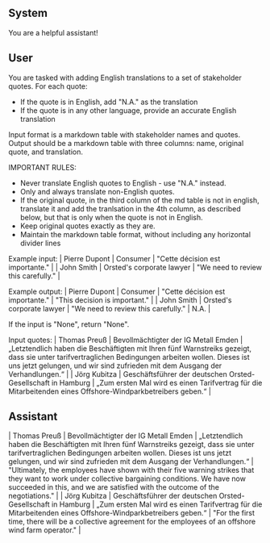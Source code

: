 ## System

You are a helpful assistant!

## User


You are tasked with adding English translations to a set of stakeholder quotes. For each quote:
- If the quote is in English, add "N.A." as the translation
- If the quote is in any other language, provide an accurate English translation

Input format is a markdown table with stakeholder names and quotes.
Output should be a markdown table with three columns: name, original quote, and translation.

IMPORTANT RULES:
- Never translate English quotes to English - use "N.A." instead.
- Only and always translate non-English quotes.
- If the original quote, in the third column of the md table is not in english, translate it and add the tranlsation in the 4th column, as described below, but that is only when the quote is not in English.
- Keep original quotes exactly as they are.
- Maintain the markdown table format, without including any horizontal divider lines

Example input:
| Pierre Dupont | Consumer | "Cette décision est importante." |
| John Smith | Orsted's corporate lawyer | "We need to review this carefully." |

Example output:
| Pierre Dupont | Consumer | "Cette décision est importante." | "This decision is important." |
| John Smith | Orsted's corporate lawyer | "We need to review this carefully." | N.A. |

If the input is "None", return "None".

Input quotes:
| Thomas Preuß | Bevollmächtigter der IG Metall Emden | „Letztendlich haben die Beschäftigten mit Ihren fünf Warnstreiks gezeigt, dass sie unter tarifvertraglichen Bedingungen arbeiten wollen. Dieses ist uns jetzt gelungen, und wir sind zufrieden mit dem Ausgang der Verhandlungen.“ |
| Jörg Kubitza | Geschäftsführer der deutschen Orsted-Gesellschaft in Hamburg | „Zum ersten Mal wird es einen Tarifvertrag für die Mitarbeitenden eines Offshore-Windparkbetreibers geben.“ |
        

## Assistant

| Thomas Preuß | Bevollmächtigter der IG Metall Emden | „Letztendlich haben die Beschäftigten mit Ihren fünf Warnstreiks gezeigt, dass sie unter tarifvertraglichen Bedingungen arbeiten wollen. Dieses ist uns jetzt gelungen, und wir sind zufrieden mit dem Ausgang der Verhandlungen.“ | "Ultimately, the employees have shown with their five warning strikes that they want to work under collective bargaining conditions. We have now succeeded in this, and we are satisfied with the outcome of the negotiations." |
| Jörg Kubitza | Geschäftsführer der deutschen Orsted-Gesellschaft in Hamburg | „Zum ersten Mal wird es einen Tarifvertrag für die Mitarbeitenden eines Offshore-Windparkbetreibers geben.“ | "For the first time, there will be a collective agreement for the employees of an offshore wind farm operator." |

